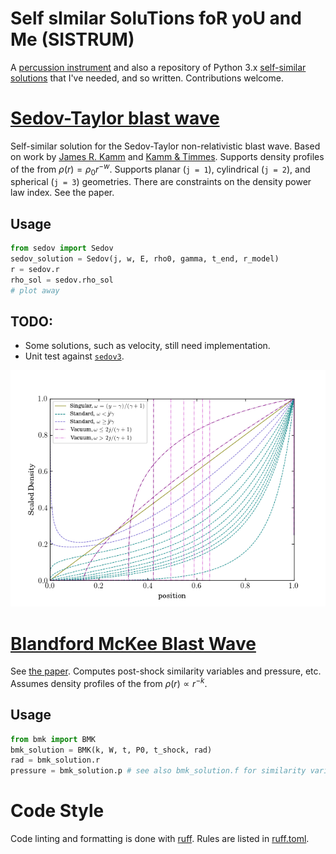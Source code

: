 # Self sImilar SoluTions foR yoU and Me (SISTRUM)
A [percussion instrument](https://en.wikipedia.org/wiki/Sistrum) and also a repository of Python 3.x [self-similar solutions](https://en.wikipedia.org/wiki/Self-similar_solution) that I've needed, and so written.
Contributions welcome.

# [Sedov-Taylor blast wave](src/sedov.py)
Self-similar solution for the Sedov-Taylor non-relativistic blast wave.
Based on work by [James R. Kamm](https://cococubed.com/papers/kamm_2000.pdf) and [Kamm & Timmes](https://cococubed.com/papers/la-ur-07-2849.pdf).
Supports density profiles of the from $\rho(r) = \rho_{0} r^{-w}$.
Supports planar (`j = 1`), cylindrical (`j = 2`), and spherical (`j = 3`) geometries.
There are constraints on the density power law index. 
See the paper.

## Usage
```python
from sedov import Sedov
sedov_solution = Sedov(j, w, E, rho0, gamma, t_end, r_model)
r = sedov.r
rho_sol = sedov.rho_sol
# plot away
```

## TODO:
- Some solutions, such as velocity, still need implementation.
- Unit test against [`sedov3`](https://cococubed.com/research_pages/sedov.shtml).

![Self similar density profiles](sedov.png "Sedov density profiles")

# [Blandford McKee Blast Wave](src/bmk.py)
See [the paper](https://ui.adsabs.harvard.edu/abs/1976PhFl...19.1130B/abstract).
Computes post-shock similarity variables and pressure, etc.
Assumes density profiles of the from $\rho(r) \propto r^{-k}$.

## Usage
```python
from bmk import BMK
bmk_solution = BMK(k, W, t, P0, t_shock, rad)
rad = bmk_solution.r
pressure = bmk_solution.p # see also bmk_solution.f for similarity variable
```

# Code Style
Code linting and formatting is done with [ruff](https://docs.astral.sh/ruff/).
Rules are listed in [ruff.toml](ruff.toml).
